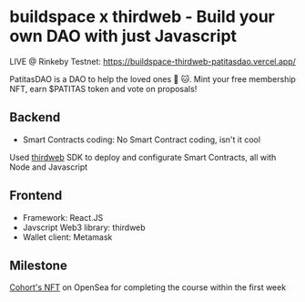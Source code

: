 # buildspace x thirdweb - Build your own DAO with just Javascript

LIVE @ Rinkeby Testnet: https://buildspace-thirdweb-patitasdao.vercel.app/


PatitasDAO is a DAO to help the loved ones 🐶 🐱. Mint your free membership NFT, earn $PATITAS token and vote on proposals!

## Backend

* Smart Contracts coding: No Smart Contract coding, isn't it cool

Used [thirdweb](https://thirdweb.com/portal) SDK to deploy and configurate Smart Contracts, all with Node and Javascript

## Frontend

* Framework: React.JS
* Javscript Web3 library: thirdweb
* Wallet client: Metamask

## Milestone

[Cohort's NFT](https://opensea.io/assets/matic/0x3CD266509D127d0Eac42f4474F57D0526804b44e/7777) on OpenSea for completing the course within the first week


